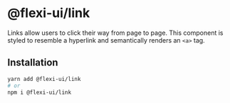 # @flexi-ui/link

Links allow users to click their way from page to page. This component is styled to resemble a hyperlink and semantically renders an `<a>` tag.

## Installation

```sh
yarn add @flexi-ui/link
# or
npm i @flexi-ui/link
```
